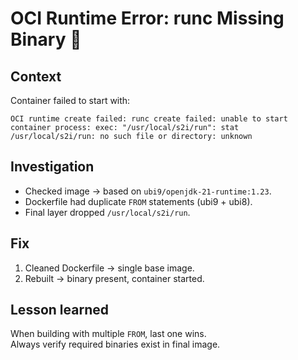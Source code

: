# OCI Runtime Error: runc Missing Binary 📝

## Context
Container failed to start with:
```text
OCI runtime create failed: runc create failed: unable to start container process: exec: "/usr/local/s2i/run": stat /usr/local/s2i/run: no such file or directory: unknown
```

## Investigation
- Checked image → based on `ubi9/openjdk-21-runtime:1.23`.  
- Dockerfile had duplicate `FROM` statements (ubi9 + ubi8).  
- Final layer dropped `/usr/local/s2i/run`.  

## Fix
1. Cleaned Dockerfile → single base image.  
2. Rebuilt → binary present, container started.  

## Lesson learned
When building with multiple `FROM`, last one wins.  
Always verify required binaries exist in final image.
